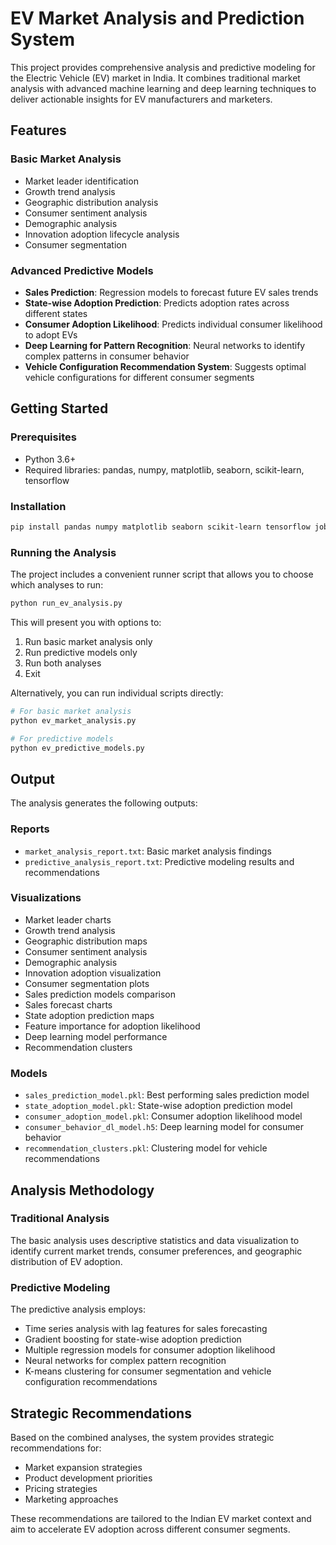 # EV Market Analysis and Prediction System

This project provides comprehensive analysis and predictive modeling for the Electric Vehicle (EV) market in India. It combines traditional market analysis with advanced machine learning and deep learning techniques to deliver actionable insights for EV manufacturers and marketers.

## Features

### Basic Market Analysis
- Market leader identification
- Growth trend analysis
- Geographic distribution analysis
- Consumer sentiment analysis
- Demographic analysis
- Innovation adoption lifecycle analysis
- Consumer segmentation

### Advanced Predictive Models
- **Sales Prediction**: Regression models to forecast future EV sales trends
- **State-wise Adoption Prediction**: Predicts adoption rates across different states
- **Consumer Adoption Likelihood**: Predicts individual consumer likelihood to adopt EVs
- **Deep Learning for Pattern Recognition**: Neural networks to identify complex patterns in consumer behavior
- **Vehicle Configuration Recommendation System**: Suggests optimal vehicle configurations for different consumer segments

## Getting Started

### Prerequisites
- Python 3.6+
- Required libraries: pandas, numpy, matplotlib, seaborn, scikit-learn, tensorflow

### Installation

```bash
pip install pandas numpy matplotlib seaborn scikit-learn tensorflow joblib
```

### Running the Analysis

The project includes a convenient runner script that allows you to choose which analyses to run:

```bash
python run_ev_analysis.py
```

This will present you with options to:
1. Run basic market analysis only
2. Run predictive models only
3. Run both analyses
4. Exit

Alternatively, you can run individual scripts directly:

```bash
# For basic market analysis
python ev_market_analysis.py

# For predictive models
python ev_predictive_models.py
```

## Output

The analysis generates the following outputs:

### Reports
- `market_analysis_report.txt`: Basic market analysis findings
- `predictive_analysis_report.txt`: Predictive modeling results and recommendations

### Visualizations
- Market leader charts
- Growth trend analysis
- Geographic distribution maps
- Consumer sentiment analysis
- Demographic analysis
- Innovation adoption visualization
- Consumer segmentation plots
- Sales prediction models comparison
- Sales forecast charts
- State adoption prediction maps
- Feature importance for adoption likelihood
- Deep learning model performance
- Recommendation clusters

### Models
- `sales_prediction_model.pkl`: Best performing sales prediction model
- `state_adoption_model.pkl`: State-wise adoption prediction model
- `consumer_adoption_model.pkl`: Consumer adoption likelihood model
- `consumer_behavior_dl_model.h5`: Deep learning model for consumer behavior
- `recommendation_clusters.pkl`: Clustering model for vehicle recommendations

## Analysis Methodology

### Traditional Analysis
The basic analysis uses descriptive statistics and data visualization to identify current market trends, consumer preferences, and geographic distribution of EV adoption.

### Predictive Modeling
The predictive analysis employs:
- Time series analysis with lag features for sales forecasting
- Gradient boosting for state-wise adoption prediction
- Multiple regression models for consumer adoption likelihood
- Neural networks for complex pattern recognition
- K-means clustering for consumer segmentation and vehicle configuration recommendations

## Strategic Recommendations

Based on the combined analyses, the system provides strategic recommendations for:
- Market expansion strategies
- Product development priorities
- Pricing strategies
- Marketing approaches

These recommendations are tailored to the Indian EV market context and aim to accelerate EV adoption across different consumer segments.